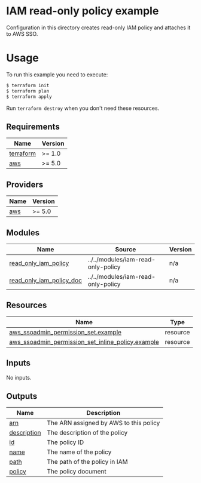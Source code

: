 # IAM read-only policy example

Configuration in this directory creates read-only IAM policy and attaches it to AWS SSO.

# Usage

To run this example you need to execute:

```bash
$ terraform init
$ terraform plan
$ terraform apply
```

Run `terraform destroy` when you don't need these resources.

<!-- BEGINNING OF PRE-COMMIT-TERRAFORM DOCS HOOK -->
## Requirements

| Name | Version |
|------|---------|
| <a name="requirement_terraform"></a> [terraform](#requirement\_terraform) | >= 1.0 |
| <a name="requirement_aws"></a> [aws](#requirement\_aws) | >= 5.0 |

## Providers

| Name | Version |
|------|---------|
| <a name="provider_aws"></a> [aws](#provider\_aws) | >= 5.0 |

## Modules

| Name | Source | Version |
|------|--------|---------|
| <a name="module_read_only_iam_policy"></a> [read\_only\_iam\_policy](#module\_read\_only\_iam\_policy) | ../../modules/iam-read-only-policy | n/a |
| <a name="module_read_only_iam_policy_doc"></a> [read\_only\_iam\_policy\_doc](#module\_read\_only\_iam\_policy\_doc) | ../../modules/iam-read-only-policy | n/a |

## Resources

| Name | Type |
|------|------|
| [aws_ssoadmin_permission_set.example](https://registry.terraform.io/providers/hashicorp/aws/latest/docs/resources/ssoadmin_permission_set) | resource |
| [aws_ssoadmin_permission_set_inline_policy.example](https://registry.terraform.io/providers/hashicorp/aws/latest/docs/resources/ssoadmin_permission_set_inline_policy) | resource |

## Inputs

No inputs.

## Outputs

| Name | Description |
|------|-------------|
| <a name="output_arn"></a> [arn](#output\_arn) | The ARN assigned by AWS to this policy |
| <a name="output_description"></a> [description](#output\_description) | The description of the policy |
| <a name="output_id"></a> [id](#output\_id) | The policy ID |
| <a name="output_name"></a> [name](#output\_name) | The name of the policy |
| <a name="output_path"></a> [path](#output\_path) | The path of the policy in IAM |
| <a name="output_policy"></a> [policy](#output\_policy) | The policy document |
<!-- END OF PRE-COMMIT-TERRAFORM DOCS HOOK -->
